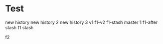 # Test
new history 
new history 2
new history 3
v1
f1-v2
f1-stash
master 1
f1-after stash
f1
stash


f2